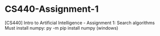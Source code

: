 # CS440-Assignment-1
[CS440] Intro to Artificial Intelligence - Assignment 1: Search algorithms
Must install numpy: py -m pip install numpy (windows)

